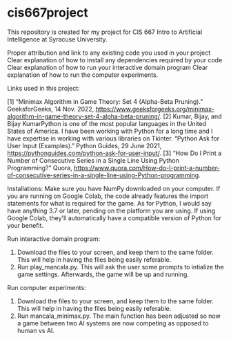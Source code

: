# cis667project
This repository is created for my project for CIS 667 Intro to Artificial Intelligence at Syracuse University.

Proper attribution and link to any existing code you used in your project
Clear explanation of how to install any dependencies required by your code
Clear explanation of how to run your interactive domain program
Clear explanation of how to run the computer experiments.

Links used in this project:

[1] “Minimax Algorithm in Game Theory: Set 4 (Alpha-Beta Pruning).” GeeksforGeeks, 14 Nov. 2022, https://www.geeksforgeeks.org/minimax-algorithm-in-game-theory-set-4-alpha-beta-pruning/. 
[2] Kumar, Bijay, and Bijay KumarPython is one of the most popular languages in the United States of America. I have been working with Python for a long time and I have expertise in working with various libraries on Tkinter. “Python Ask for User Input (Examples).” Python Guides, 29 June 2021, https://pythonguides.com/python-ask-for-user-input/. 
[3] “How Do I Print a Number of Consecutive Series in a Single Line Using Python Programming?” Quora, https://www.quora.com/How-do-I-print-a-number-of-consecutive-series-in-a-single-line-using-Python-programming. 

Installations:
Make sure you have NumPy downloaded on your computer. If you are running on Google Colab, the code already features the import statements for what is required for the game. 
As for Python, I would say have anything 3.7 or later, pending on the platform you are using. If using Google Colab, they'll automatically have a compatible version of Python for your benefit.

Run interactive domain program:
1. Download the files to your screen, and keep them to the same folder. This will help in having the files being easily referable.
2. Run play_mancala.py. This will ask the user some prompts to intialize the game settings. Afterwards, the game will be up and running.

Run computer experiments:
1. Download the files to your screen, and keep them to the same folder. This will help in having the files being easily referable.
2. Run mancala_minimax.py. The main function has been adjusted so now a game between two AI systems are now competing as opposed to human vs AI.
